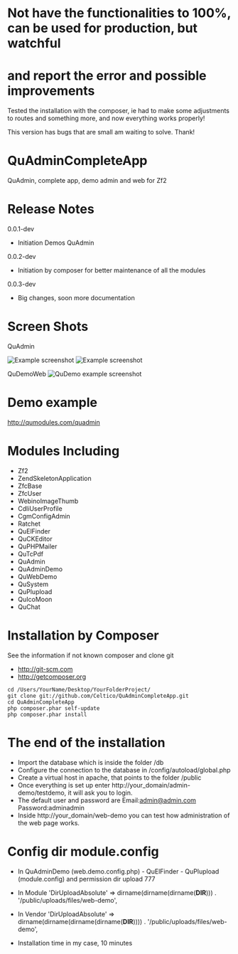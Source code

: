 Not have the functionalities to 100%, can be used for production, but watchful
==================================
and report the error and possible improvements
==================================

Tested the installation with the composer, ie had to make some adjustments to routes and something more, and now everything works properly!

This version has bugs that are small am waiting to solve.
Thank!

QuAdminCompleteApp
==================================

QuAdmin, complete app, demo admin and web for Zf2

Release Notes
========================

0.0.1-dev

- Initiation Demos QuAdmin

0.0.2-dev

- Initiation by composer for better maintenance of all the modules

0.0.3-dev

- Big changes, soon more documentation

Screen Shots
==================================

QuAdmin

![Example screenshot](http://qumodules.com/ww.png)
![Example screenshot](http://qumodules.com/OK.png)

QuDemoWeb
![QuDemo example screenshot](http://cenics.cat/quwebdemo.jpg)


Demo example
==================================
http://qumodules.com/quadmin


Modules Including
==================================
- Zf2
- ZendSkeletonApplication
- ZfcBase
- ZfcUser
- WebinoImageThumb
- CdliUserProfile
- CgmConfigAdmin
- Ratchet
- QuElFinder
- QuCKEditor
- QuPHPMailer
- QuTcPdf
- QuAdmin
- QuAdminDemo
- QuWebDemo
- QuSystem
- QuPlupload
- QuIcoMoon
- QuChat


Installation by Composer
========================
See the information if not known composer and clone git

- http://git-scm.com
- http://getcomposer.org

```
cd /Users/YourName/Desktop/YourFolderProject/
git clone git://github.com/Celtico/QuAdminCompleteApp.git
cd QuAdminCompleteApp
php composer.phar self-update
php composer.phar install
```

The end of the installation
========================
- Import the database which is inside the folder /db
- Configure the connection to the database in /config/autoload/global.php
- Create a virtual host in apache, that points to the folder /public
- Once everything is set up enter http://your_domain/admin-demo/testdemo, it will ask you to login.
- The default user and password are Email:admin@admin.com Password:adminadmin
- Inside http://your_domain/web-demo you can test how administration of the web page works.

Config dir module.config
========================
- In QuAdminDemo (web.demo.config.php) - QuElFinder - QuPlupload (module.config) and permission dir upload 777
- In Module
'DirUploadAbsolute'  =>  dirname(dirname(dirname(__DIR__)))  . '/public/uploads/files/web-demo',
- In Vendor
'DirUploadAbsolute'  => dirname(dirname(dirname(dirname(__DIR__))))  . '/public/uploads/files/web-demo',



- Installation time in my case, 10 minutes

